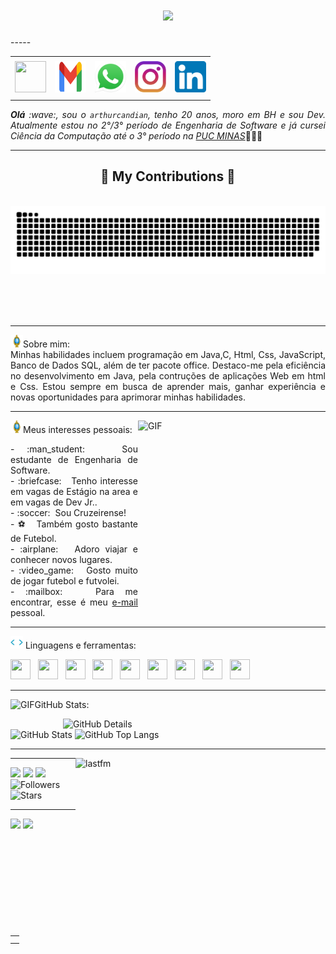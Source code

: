 <h1 align="center">
    <img src="https://readme-typing-svg.herokuapp.com/?font=Righteous&size=35&center=true&vCenter=true&width=500&height=70&duration=4000&lines=Hello+World!+👋;+I'm+Arthur!;" />
</h1>
-----

<div align="center">
<table>
<tr>
 <td align="center" colspan="11"></td>
</tr> 
<tr>
<td><a href="https://github.com/candian15" target="_blank"><img src="https://github.com/candian15/candian15/blob/main/img/github2.png?raw=true" width="50px" height="50px"/></a>
</td>
<td><a href="mailto:acandian15@gmail.com" target="_blank"><img src="https://github.com/luizfgontijo/luizfgontijo/blob/main/img/gmail2.png?raw=true" width="50px" height="50px"/></a>
</td>
<td><a href="https://wa.me/5531989515509" target="_blank"><img src="https://github.com/luizfgontijo/luizfgontijo/blob/main/img/wpp2.png?raw=true" width="50px" height="50px"/></a>
</td>
<td><a href="https://www.instagram.com/ath.candian/" target="_blank"><img src="https://github.com/luizfgontijo/luizfgontijo/blob/main/img/insta2.png?raw=true" width="50px" height="50px"/></a>
</td>
<td><a href="https://www.linkedin.com/in/arthur-candian-de-azevedo-moia-156427277/" target="_blank"><img src="https://github.com/luizfgontijo/luizfgontijo/blob/main/img/linkedin2.png?raw=true" width="50px" height="50px"/></a>
</td>

</tr>
<tr>
 <td align="center" colspan="11"></td>
</tr> 
</table>

</div>
<div align="justify">
<i><b>Olá</b> :wave:, sou o <code>arthurcandian</code>, tenho 20 anos, moro em BH e sou Dev. Atualmente estou no 2°/3° período de Engenharia de Software e já cursei Ciência da Computação até o 3° período na <a href="https://www.pucminas.br/" target="_blank">PUC MINAS</a></i>👨🏻‍💻<br />
</div>
<hr/>

<div align="center">
  <h2>🐍 My Contributions 🐍</h2>
  <br>
  <img alt="snake eating my contributions" src="https://raw.githubusercontent.com/salesp07/salesp07/output/github-contribution-grid-snake.svg" />
  
  <br/><br/><br/>
</div>

<hr/>
<img height="20" alt="GIF" src="https://github.com/luizfgontijo/luizfgontijo/blob/main/img/soulgem.gif?raw=true"/>Sobre mim:
<div align="justify">
Minhas habilidades incluem programação em Java,C, Html, Css, JavaScript, Banco de Dados SQL, além de ter pacote office. Destaco-me pela eficiência no desenvolvimento em Java, pela contruções de aplicações Web em html e Css. Estou sempre em busca de aprender mais, ganhar experiência e novas oportunidades para aprimorar minhas habilidades. 
</div>

-----

<div>
<div>
<img align="right" alt="GIF" src="https://github.com/candian15/candian15/blob/main/img/dev.gif?raw=true" width="300px" height="300px"/>
</div>

<img height="20" alt="GIF" src="https://github.com/luizfgontijo/luizfgontijo/blob/main/img/soulgem.gif?raw=true"/>Meus interesses pessoais:

<div align="justify">
<p>
- :man_student: &nbsp; Sou estudante de Engenharia de Software.<br />
- :briefcase: &nbsp; Tenho interesse em vagas de Estágio na area e em vagas de Dev Jr..<br />
- :soccer:&nbsp; Sou Cruzeirense! <br />
- ⚽ &nbsp; Também gosto bastante de Futebol.<br />
- :airplane: &nbsp; Adoro viajar e conhecer novos lugares.<br />
- :video_game: &nbsp; Gosto muito de jogar futebol e futvolei.<br />
- :mailbox: &nbsp; Para me encontrar, esse é meu <a href="mailto:acandian15@gmail.com" target="_blank">e-mail</a> pessoal.<br />

</p>
</div>
</div>

-----

<div>

<img height="20" alt="GIF" src="https://github.com/luizfgontijo/luizfgontijo/blob/main/img/skills.gif?raw=true"/>&nbsp;Linguagens e ferramentas:


<code><a href="https://www.java.com/pt-BR/" target="_blank"><img width="32" height="32" src="https://github.com/candian15/candian15/blob/main/img/java.png"/></a></code>
&nbsp; 
<code><a href="https://www.w3schools.com/html/" target="_blank"><img width="32" height="32" src="https://github.com/candian15/candian15/blob/main/img/html.svg"/></a></code>
&nbsp; 
<code><a href="https://www.w3schools.com/css/" target="_blank"><img width="32" height="32" src="https://github.com/candian15/candian15/blob/main/img/css.svg"/></a></code>
&nbsp; 
<code><a href="https://www.w3schools.com/js/" target="_blank"><img width="32" height="32" src="https://github.com/candian15/candian15/blob/main/img/js.png"/></a></code>
&nbsp; 
<code><a href="https://pt-br.reactjs.org/" target="_blank"><img width="32" height="32" src="https://github.com/candian15/candian15/blob/main/img/react.png"/></a></code>
&nbsp; 
<code><a href="https://www.mysql.com/" target="_blank"><img width="32" height="32" src="https://github.com/candian15/candian15/blob/main/img/mysql.png"/></a></code>
&nbsp; 
<code><a href="https://git-scm.com/" target="_blank"><img width="32" height="32" src="https://github.com/candian15/candian15/blob/main/img/git.png"/></a></code>
&nbsp; 
<code><a href="https://about.gitlab.com/" target="_blank"><img width="32" height="32" src="https://github.com/candian15/candian15/blob/main/img/gitlab.png"/></a></code>
&nbsp; 
<code><a href="https://code.visualstudio.com/" target="_blank"><img width="32" height="32" src="https://github.com/candian15/candian15/blob/main/img/vs.png"/></a></code>
</div>

-----

<img height="20" alt="GIF" src="https://github.com/candian15/candian15/blob/main/img/graphic.gif?raw=true"/>GitHub Stats:

<div>
<img align="right" alt="GitHub Details" width="420px" src="http://github-profile-summary-cards.vercel.app/api/cards/profile-details?username=candian15&theme=github_dark"/>
<!--- <img alt="GitHub Commits" width="200px" src="http://github-profile-summary-cards.vercel.app/api/cards/productive-time?username=candian15&theme=github_dark"/> -->
<img alt="GitHub Stats" width="200px" src="http://github-profile-summary-cards.vercel.app/api/cards/stats?username=candian15&theme=github_dark"/>
<img alt="GitHub Top Langs" width="200px" src="http://github-profile-summary-cards.vercel.app/api/cards/repos-per-language?username=candian15&theme=github_dark"/>
</div>

-----

<div>
<div>

</div>
<div>
<!--- <a href="https://twitter.com/candin_ath" target="_blank"><img align="right" width="400px" height="270px" alt="tweets" src="https://github-readme-twitter.gazf.vercel.app/api?id=candian15"/></a> -->
<a href="https://www.last.fm/pt/user/candian15" target="_blank"><img align="right" width="400px" height="270px" alt="lastfm" src="https://lastfm-recently-played.vercel.app/api?user=candian15&width=400"/></a>

</div>

-----

<div>
<table align="right">
<tr>
 <td align="center" colspan="1"></td>
</tr> 

<tr>
 <td align="center" colspan="1"></td>
</tr> 
</table>

<img src="https://img.shields.io/badge/Java-Dev-blue"/>
<img src="https://img.shields.io/badge/C-Enthusiast-blue"/>
<img src="https://img.shields.io/badge/JavaScript-Dev-blue?logo=javascript"/>



<img alt="Followers" src="https://img.shields.io/github/followers/candian15?style=social"/>
<img alt="Stars" src="https://img.shields.io/github/stars/candian15?style=social"/>
</div>

-----

<div>
<a href="https://www.linkedin.com/in/candian15/" target="_blank"><img alt"Linkedin" src="https://img.shields.io/badge/LinkedIn-0077B5?style=for-the-badge&logo=linkedin&logoColor=white"/></a>
<a href="mailto:acandian15@gmail.com" target="_blank"><img alt"Gmail" src="https://img.shields.io/badge/Gmail-D14836?style=for-the-badge&logo=gmail&logoColor=white"/></a>
